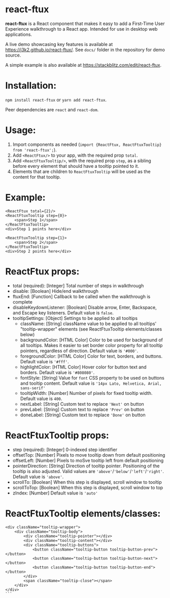 # react-ftux

**react-ftux** is a React component that makes it easy to add a First-Time User Experience walkthrough to a React app. Intended for use in desktop web applications.

A live demo showcasing key features is available at https://j3k2.github.io/react-ftux/. See `docs/` folder in the repository for demo source.

A simple example is also available at https://stackblitz.com/edit/react-ftux.

# Installation:

`npm install react-ftux` or `yarn add react-ftux`.

Peer dependencies are `react` and `react-dom`.

# Usage:

1. Import components as needed (`import {ReactFtux, ReactFtuxTooltip} from 'react-ftux';`).
2. Add `<ReactFtux/>` to your app, with the required prop `total`.
3. Add `<ReactFtuxTooltip/>`, with the required prop `step`, as a sibling before every element that should have a tooltip pointed to it.
4. Elements that are children to `ReactFtuxTooltip` will be used as the content for that tooltip.

# Example:

```
<ReactFtux total={2}/>
<ReactFtuxTooltip step={0}>
    <span>Step 1</span>
</ReactFtuxTooltip>
<div>Step 1 points here</div>

<ReactFtuxTooltip step={1}>
    <span>Step 2</span>
</ReactFtuxTooltip>
<div>Step 2 points here</div>
```

# ReactFtux props:

- total (required): [Integer] Total number of steps in walkthrough
- disable: [Boolean] Hide/end walkthrough
- ftuxEnd: [Function] Callback to be called when the walkthrough is complete
- disableKeydownListener: [Boolean] Disable arrow, Enter, Backspace, and Escape key listeners. Default value is `false`.
- tooltipSettings: [Object] Settings to be applied to all tooltips
    - className: [String] className value to be applied to all tooltips' "tooltip-wrapper" elements (see ReactFtuxTooltip elements/classes below)
    - backgroundColor: [HTML Color] Color to be used for background of all tooltips. Makes it easier to set border color property for all tooltip pointers, regardless of direction. Default value is `'#000'`.
    - foregroundColor: [HTML Color] Color for text, borders, and buttons. Default value is `'#fff'`.
    - highlightColor: [HTML Color] Hover color for button text and borders. Default value is `'#808080'`.
    - fontStyle: [String] Value for `font` CSS property to be used on buttons and tooltip content. Default value is `'14px Lato, Helvetica, Arial, sans-serif'`
    - tooltipWidth: [Number] Number of pixels for fixed tooltip width. Default value is `400`.
    - nextLabel: [String] Custom text to replace `'Next'` on button
    - prevLabel: [String] Custom text to replace `'Prev'` on button
    - doneLabel: [String] Custom text to replace `'Done'` on button

# ReactFtuxTooltip props:

- step (required): [Integer] 0-indexed step identifier
- offsetTop: [Number] Pixels to move tooltip down from default positioning
- offsetLeft: [Number] Pixels to moSve tooltip left from default positioning
- pointerDirection: [String] Direction of tooltip pointer. Positioning of the tooltip is also adjusted. Valid values are `'above'`/`'below'`/`'left'`/`'right'`. Default value is `'above'`.
- scrollTo: [Boolean] When this step is displayed, scroll window to tooltip
- scrollToTop: [Boolean] When this step is displayed, scroll window to top
- zIndex: [Number] Default value is `'auto'`

# ReactFtuxTooltip elements/classes:

````
<div className="tooltip-wrapper">
    <div className="tooltip-body">
        <div className="tooltip-pointer"></div>
        <div className="tooltip-content"></div>
        <div className="tooltip-buttons">
            <button className="tooltip-button tooltip-button-prev"></button>
            <button className="tooltip-button tooltip-button-next"></button>
            <button className="tooltip-button tooltip-button-end"></button>
        </div>
        <span className="tooltip-close"></span>
    </div>
</div>
```
````
